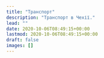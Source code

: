 ```yaml
---
title: "Транспорт"
description: "Транспорт в Чехії."
lead: ""
date: 2020-10-06T08:49:15+00:00
lastmod: 2020-10-06T08:49:15+00:00
draft: false
images: []
---
```

